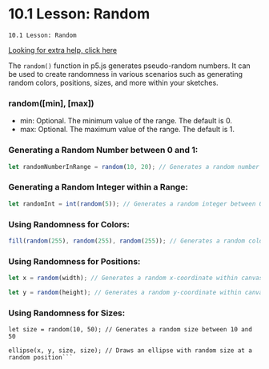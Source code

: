 # 10.1 Lesson: Random
```
10.1 Lesson: Random
```
[Looking for extra help, click here](https://thecodingtrain.com/tracks/code-programming-with-p5-js/code/2-variables/4-random)

The `random()` function in p5.js generates pseudo-random numbers. It can be used to create randomness in various scenarios such as generating random colors, positions, sizes, and more within your sketches.


### random([min], [max])
- min: Optional. The minimum value of the range. The default is 0.
- max: Optional. The maximum value of the range. The default is 1.

### Generating a Random Number between 0 and 1:
```javaScript
let randomNumberInRange = random(10, 20); // Generates a random number between 10 and 20
```

### Generating a Random Integer within a Range:
```javaScript
let randomInt = int(random(5)); // Generates a random integer between 0 and 4
```

### Using Randomness for Colors:
```javaScript
fill(random(255), random(255), random(255)); // Generates a random color
```

### Using Randomness for Positions:
```javaScript
let x = random(width); // Generates a random x-coordinate within canvas width

let y = random(height); // Generates a random y-coordinate within canvas height
```

### Using Randomness for Sizes:
```
let size = random(10, 50); // Generates a random size between 10 and 50

ellipse(x, y, size, size); // Draws an ellipse with random size at a random position```

